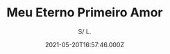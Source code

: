 ---
id: 'e0fd6be6-00bb-46ad-8310-51fa44f2d145'
type: 'movie' # Filme, Série, Anime
title: "Meu Eterno Primeiro Amor"
synopsis: ["Paul é um fotógrafo independente e aventureiro que encontra seu primeiro amor, Anna, em um movimentado mercado filipino. A paixão do viajante reacende, o que mexe com seus princípios sobre relacionamentos, religião e moralidade, o fazendo, por um instante, deixar de lado suas convicções conflitantes e se entregar. A noite que eles passam juntos vai mudar tudo o que ele pensa sobre amor e vida.",
]
originalTitle: "Sage of Time"
date: '2021-05-20T16:57:46.000Z'
update: '2021-05-20T16:57:46.000Z'
releaseDate: '2020-05-17T03:00:00.000Z'
imdb:
  rating: '4.8' # 8.5
  id: '' # tt0470752
duration: '1h 17 Min'
trailer:
  urls: [
    'cX6XSFyUWGA',
  ]
tags: ['1080p']
genre: ['Drama', 'Romance'] #
quality: 'WEB-DL' # BluRay, WEB-DL, HDTV, WEB-DL4K, WEB-DLe
format: 'MKV' # MKV, MP4, TS
audio: 'Português, Inglês' # Dublado, Legendado, Dual Audio, Dub & Leg
subtitle: 'S/ L.' # Português, inglês,
size: '1.2 GB' # 4.8 GB
audioQuality: 10
videoQuality: 10
directors: []
#  - name: 'Lana Wachowski'
#    image: ''
#  - name: 'Lilly Wachowski'
#    image: ''
cast: []
#  - name: 'Keanu Reeves'
#    image: ''
#    characterName: 'Neo'
writers: []
#  - name: ''
#    image: ''
maturityRating:
  age: '' # L , 10, 12, 14, 16, 18
  topics: [''] # Violence, Illegal drugs, Inappropriate Language, Legal Drugs, Sexual Content, Extreme Violence
###########################################
download:
  
  - url: 'magnet:?xt=urn:btih:0ecd0d37225e50c5d8dcc6eb1b4e4c91e53129bb&dn=Meu_Eterno_Primeiro_Amor.2021.1080p.WEB-DL.DUAL.COMANDO.TO&tr=udp%3a%2f%2fpublic.popcorn-tracker.org%3a6969%2fannounce&tr=udp%3a%2f%2ftracker.internetwarriors.net%3a1337%2fannounce&tr=udp%3a%2f%2ftracker.opentrackr.org%3a1337%2fannounce&tr=udp%3a%2f%2fexodus.desync.com%3a6969%2fannounce&tr=udp%3a%2f%2fretracker.lanta-net.ru%3a2710%2fannounce&tr=udp%3a%2f%2fopen.stealth.si%3a80%2fannounce&tr=udp%3a%2f%2fwww.torrent.eu.org%3a451%2fannounce&tr=udp%3a%2f%2fopentracker.i2p.rocks%3a6969%2fannounce&tr=http%3a%2f%2ftracker.opentrackr.org%3a1337%2fannounce&tr=udp%3a%2f%2f3rt.tace.ru%3a60889%2fannounce'
    resolution: '1080p' # 720p, 1080p, 4K,
    audio: 'Dual Áudio' # Dublado, Legendado, Dual Audio
    size: '' # 4.8 GB
    quality: '' # BluRay, WEB-DL
    format: '' # MKV
images:
  cover: '/assets/movies/meu-eterno-primeiro-amor.jpg'
  background: '/assets/movies/'
---